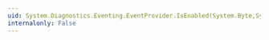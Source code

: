 ```yaml
---
uid: System.Diagnostics.Eventing.EventProvider.IsEnabled(System.Byte,System.Int64)
internalonly: False
---
```


